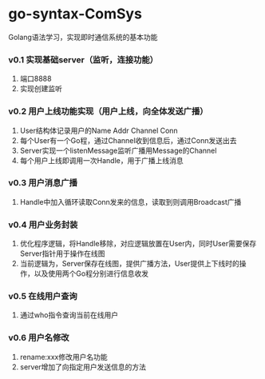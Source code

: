 # go-syntax-ComSys
Golang语法学习，实现即时通信系统的基本功能  
### v0.1 实现基础server（监听，连接功能）
1. 端口8888
2. 实现创建监听
### v0.2 用户上线功能实现（用户上线，向全体发送广播）
1. User结构体记录用户的Name Addr Channel Conn
2. 每个User有一个Go程，通过Channel收到信息后，通过Conn发送出去
3. Server实现一个listenMessage监听广播用Message的Channel
4. 每个用户上线即调用一次Handle，用于广播上线消息
### v0.3 用户消息广播
1. Handle中加入循环读取Conn发来的信息，读取到则调用Broadcast广播
### v0.4 用户业务封装
1. 优化程序逻辑，将Handle移除，对应逻辑放置在User内，同时User需要保存Server指针用于操作在线图
2. 当前逻辑为，Server保存在线图，提供广播方法，User提供上下线时的操作，以及使用两个Go程分别进行信息收发
### v0.5 在线用户查询
1. 通过who指令查询当前在线用户
### v0.6 用户名修改
1. rename:xxx修改用户名功能
2. server增加了向指定用户发送信息的方法
